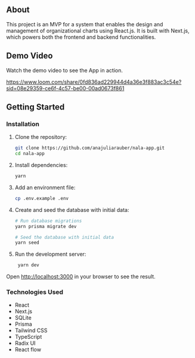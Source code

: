 ## About

This project is an MVP for a system that enables the design and management of organizational charts using React.js. It is built with Next.js, which powers both the frontend and backend functionalities.

## Demo Video

Watch the demo video to see the App in action.

https://www.loom.com/share/0fd836ad229944d4a36e3f883ac3c54e?sid=08e29359-ce6f-4c57-be00-00ad0673f861

## Getting Started

### Installation

1. Clone the repository:
    ```bash
    git clone https://github.com/anajuliarauber/nala-app.git
    cd nala-app
    ```

2. Install dependencies:
    ```bash
    yarn
    ```

3. Add an environment file:
    ```bash
    cp .env.example .env
    ```

4. Create and seed the database with initial data:
   ```bash
   # Run database migrations
   yarn prisma migrate dev

   # Seed the database with initial data
   yarn seed
   ```

5. Run the development server: 
   ```bash
    yarn dev
   ```
  
Open [http://localhost:3000](http://localhost:3000) in your browser to see the result.

### Technologies Used

- React
- Next.js
- SQLite
- Prisma
- Tailwind CSS
- TypeScript
- Radix UI
- React flow
